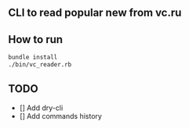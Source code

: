 ## CLI to read popular new from vc.ru

## How to run

```bash
bundle install
./bin/vc_reader.rb
```

## TODO

- [] Add dry-cli
- [] Add commands history 
